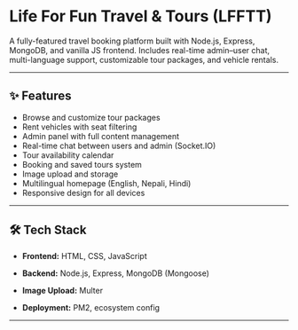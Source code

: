 # Life For Fun Travel & Tours (LFFTT)

A fully-featured travel booking platform built with Node.js, Express, MongoDB, and vanilla JS frontend. Includes real-time admin–user chat, multi-language support, customizable tour packages, and vehicle rentals.

---

## ✨ Features

- Browse and customize tour packages
- Rent vehicles with seat filtering
- Admin panel with full content management
- Real-time chat between users and admin (Socket.IO)
- Tour availability calendar
- Booking and saved tours system
- Image upload and storage
- Multilingual homepage (English, Nepali, Hindi)
- Responsive design for all devices

---

## 🛠️ Tech Stack

- **Frontend:** HTML, CSS, JavaScript
- **Backend:** Node.js, Express, MongoDB (Mongoose)

- **Image Upload:** Multer
- **Deployment:** PM2, ecosystem config

---




